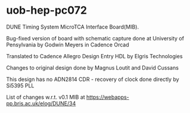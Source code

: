 # uob-hep-pc072
DUNE Timing System MicroTCA Interface Board(MIB). 

Bug-fixed version of board with schematic capture done at University of Pensylvania by Godwin Meyers in Cadence Orcad

Translated to Cadence Allegro Design Entry HDL by Elgris Technologies

Changes to original design done by Magnus Loutit and David Cussans

This design has no ADN2814 CDR - recovery of clock done directly by Si5395 PLL

List of changes w.r.t. v0.1 MIB at https://webapps-pp.bris.ac.uk/elog/DUNE/34

